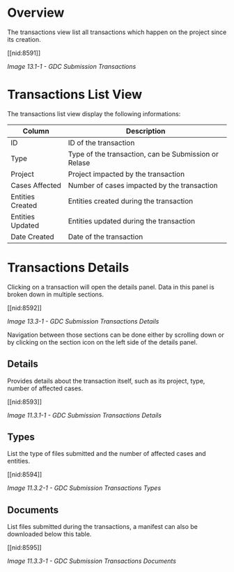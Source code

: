 # Overview

The transactions view list all transactions which happen on the project since its creation.

[[nid:8591]]

_Image 13.1-1 - GDC Submission Transactions_

# Transactions List View

The transactions list view display the following informations:

|Column|Description|
| --- | --- |
| ID | ID of the transaction |
| Type | Type of the transaction, can be Submission or Relase|
| Project | Project impacted by the transaction |
| Cases Affected | Number of cases impacted by the transaction |
| Entities Created | Entities created during the transaction |
| Entities Updated | Entities updated during the transaction |
| Date Created | Date of the transaction |

# Transactions Details

Clicking on a transaction will open the details panel. Data in this panel is broken down in multiple sections.

[[nid:8592]]

_Image 13.3-1 - GDC Submission Transactions Details_

Navigation between those sections can be done either by scrolling down or by clicking on the section icon on the left side of the details panel.

## Details

Provides details about the transaction itself, such as its project, type, number of affected cases.

[[nid:8593]]

_Image 11.3.1-1 - GDC Submission Transactions Details_

## Types

List the type of files submitted and the number of affected cases and entities.

[[nid:8594]]

_Image 11.3.2-1 - GDC Submission Transactions Types_

## Documents

List files submitted during the transactions, a manifest can also be downloaded below this table.

[[nid:8595]]

_Image 11.3.3-1 - GDC Submission Transactions Documents_
